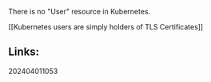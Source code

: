 There is no "User" resource in Kubernetes.

[[Kubernetes users are simply holders of TLS Certificates]]




## Links:



202404011053